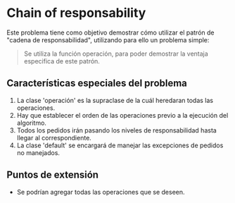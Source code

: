 # Chain of responsability

Este problema tiene como objetivo demostrar cómo utilizar el patrón de "cadena de responsabilidad", utilizando para ello un problema simple:

> Se utiliza la función operación, para poder demostrar la ventaja especifica de este patrón.

## Características especiales del problema

1. La clase 'operación' es la supraclase de la cuál heredaran todas las operaciones.
2. Hay que establecer el orden de las operaciones previo a la ejecución del algoritmo.
3. Todos los pedidos irán pasando los niveles de responsabilidad hasta llegar al correspondiente.
4. La clase 'default' se encargará de manejar las excepciones de pedidos no manejados.

## Puntos de extensión

* Se podrían agregar todas las operaciones que se deseen.